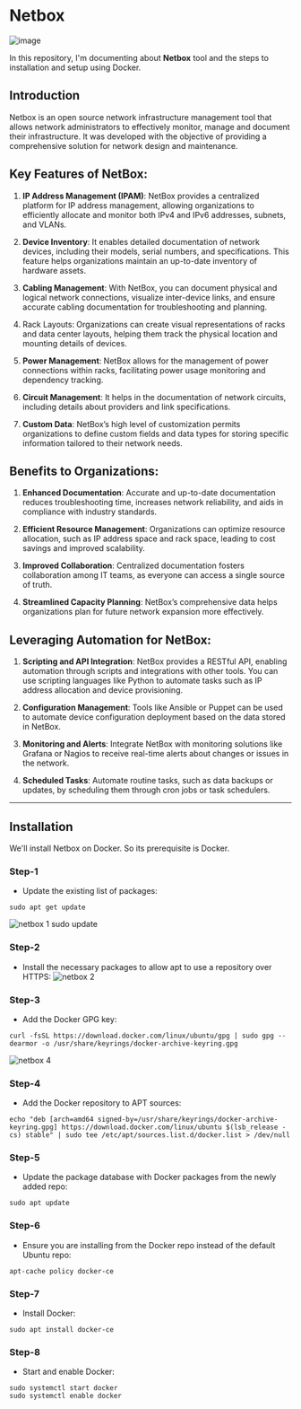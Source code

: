 # Netbox
![image](https://github.com/user-attachments/assets/3c94d408-2ffa-485c-a81f-d139b3a75ece)

In this repository, I'm documenting about **Netbox** tool and the steps to installation and setup using Docker.

## Introduction
Netbox is an open source network infrastructure management tool that allows network administrators to effectively monitor, manage and document their infrastructure. It was developed with the objective of providing a comprehensive solution for network design and maintenance.

## Key Features of NetBox:
1. **IP Address Management (IPAM)**: NetBox provides a centralized platform for IP address management, allowing organizations to efficiently allocate and monitor both IPv4 and IPv6 addresses, subnets, and VLANs.
   
2. **Device Inventory**: It enables detailed documentation of network devices, including their models, serial numbers, and specifications. This feature helps organizations maintain an up-to-date inventory of hardware assets.

3. **Cabling Management**: With NetBox, you can document physical and logical network connections, visualize inter-device links, and ensure accurate cabling documentation for troubleshooting and planning.
   
4. Rack Layouts: Organizations can create visual representations of racks and data center layouts, helping them track the physical location and mounting details of devices.
  
5. **Power Management**: NetBox allows for the management of power connections within racks, facilitating power usage monitoring and dependency tracking.
   
6. **Circuit Management**: It helps in the documentation of network circuits, including details about providers and link specifications.

7. **Custom Data**: NetBox’s high level of customization permits organizations to define custom fields and data types for storing specific information tailored to their network needs.

## Benefits to Organizations:

1. **Enhanced Documentation**: Accurate and up-to-date documentation reduces troubleshooting time, increases network reliability, and aids in compliance with industry standards.
   
2. **Efficient Resource Management**: Organizations can optimize resource allocation, such as IP address space and rack space, leading to cost savings and improved scalability.
   
3. **Improved Collaboration**: Centralized documentation fosters collaboration among IT teams, as everyone can access a single source of truth.
   
4. **Streamlined Capacity Planning**: NetBox’s comprehensive data helps organizations plan for future network expansion more effectively.

## Leveraging Automation for NetBox:
1. **Scripting and API Integration**: NetBox provides a RESTful API, enabling automation through scripts and integrations with other tools. You can use scripting languages like Python to automate tasks such as IP address allocation and device provisioning.
   
2. **Configuration Management**: Tools like Ansible or Puppet can be used to automate device configuration deployment based on the data stored in NetBox.
   
3. **Monitoring and Alerts**: Integrate NetBox with monitoring solutions like Grafana or Nagios to receive real-time alerts about changes or issues in the network.
   
4. **Scheduled Tasks**: Automate routine tasks, such as data backups or updates, by scheduling them through cron jobs or task schedulers.
   
--------------------------
## Installation
We'll install Netbox on Docker. So its prerequisite is Docker.

### Step-1 
* Update the existing list of packages:
```
sudo apt get update
```
![netbox 1 sudo update](https://github.com/user-attachments/assets/0035ded9-a97f-43d0-9e44-8dfe6b37d442)

### Step-2
* Install the necessary packages to allow apt to use a repository over HTTPS:
![netbox 2](https://github.com/user-attachments/assets/e39905ff-8c92-4b1a-a4f8-fed6a52ede93)

### Step-3
* Add the Docker GPG key:
```
curl -fsSL https://download.docker.com/linux/ubuntu/gpg | sudo gpg --dearmor -o /usr/share/keyrings/docker-archive-keyring.gpg
```
![netbox 4](https://github.com/user-attachments/assets/dc866fe3-0303-4f24-980c-4d97da920438)

### Step-4
* Add the Docker repository to APT sources:
```
echo "deb [arch=amd64 signed-by=/usr/share/keyrings/docker-archive-keyring.gpg] https://download.docker.com/linux/ubuntu $(lsb_release -cs) stable" | sudo tee /etc/apt/sources.list.d/docker.list > /dev/null
```
### Step-5
* Update the package database with Docker packages from the newly added repo:
```
sudo apt update
```

### Step-6
* Ensure you are installing from the Docker repo instead of the default Ubuntu repo:
```
apt-cache policy docker-ce
```

### Step-7
* Install Docker:
```
sudo apt install docker-ce
```

### Step-8
* Start and enable Docker:
```
sudo systemctl start docker
sudo systemctl enable docker
```






